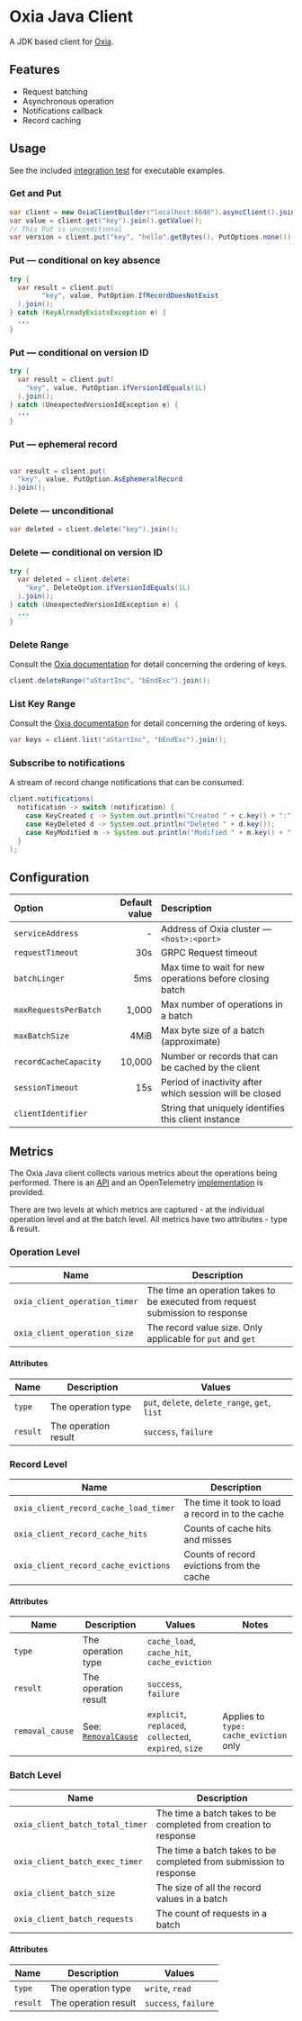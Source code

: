 # Oxia Java Client

A JDK based client for [Oxia][oxia].

## Features

- Request batching
- Asynchronous operation
- Notifications callback
- Record caching

## Usage

See the included [integration test][it] for executable examples.

### Get and Put

```java
var client = new OxiaClientBuilder("localhost:6648").asyncClient().join();
var value = client.get("key").join().getValue();
// This Put is unconditional
var version = client.put("key", "hello".getBytes(), PutOptions.none()).join().getVersion();   
```

### Put — conditional on key absence

```java
try {
  var result = client.put(
        "key", value, PutOption.IfRecordDoesNotExist
  ).join();
} catch (KeyAlreadyExistsException e) {
  ...
}
```

### Put — conditional on version ID

```java
try {
  var result = client.put(
    "key", value, PutOption.ifVersionIdEquals(1L)
  ).join();
} catch (UnexpectedVersionIdException e) {
  ...
}
```

### Put — ephemeral record

```java

var result = client.put(
  "key", value, PutOption.AsEphemeralRecord
).join();
```

### Delete — unconditional

```java
var deleted = client.delete("key").join();
```

### Delete — conditional on version ID

```java
try {
  var deleted = client.delete(
    "key", DeleteOption.ifVersionIdEquals(1L)
  ).join();
} catch (UnexpectedVersionIdException e) {
  ...
}
```

### Delete Range

Consult the [Oxia documentation][sort] for detail concerning the ordering of keys.

```java
client.deleteRange("aStartInc", "bEndExc").join();
```

### List Key Range

Consult the [Oxia documentation][sort] for detail concerning the ordering of keys.

```java
var keys = client.list("aStartInc", "bEndExc").join();
```

### Subscribe to notifications

A stream of record change notifications that can be consumed.

```java
client.notifications(
  notification -> switch (notification) {
    case KeyCreated c -> System.out.println("Created " + c.key() + ":" + c.version());
    case KeyDeleted d -> System.out.println("Deleted " + d.key());
    case KeyModified m -> System.out.println("Modified " + m.key() + ":" + m.version());
  }
);
```

## Configuration

| Option                | Default value | Description                                              |
|:----------------------|--------------:|:---------------------------------------------------------|
| `serviceAddress`      |             - | Address of Oxia cluster — `<host>:<port>`                |
| `requestTimeout`      |           30s | GRPC Request timeout                                     |
| `batchLinger`         |           5ms | Max time to wait for new operations before closing batch |
| `maxRequestsPerBatch` |         1,000 | Max number of operations in a batch                      |
| `maxBatchSize`        |          4MiB | Max byte size of a batch (approximate)                   |
| `recordCacheCapacity` |        10,000 | Number or records that can be cached by the client       |
| `sessionTimeout`      |           15s | Period of inactivity after which session will be closed  |
| `clientIdentifier`    | <random UUID> | String that uniquely identifies this client instance     |

## Metrics

The Oxia Java client collects various metrics about the operations being performed. There is an
[API](client-metrics-api/src/main/java/io/streamnative/oxia/client/metrics/api/Metrics.java) and an OpenTelemetry
[implementation](client-metrics-opentelemetry/src/main/java/io/streamnative/oxia/client/metrics/opentelemetry/OpenTelemetryMetrics.java)
is provided.

There are two levels at which metrics are captured - at the individual operation level and at the batch level. All
metrics have two attributes - type & result.

### Operation Level

|             Name              |                                  Description                                   |
|-------------------------------|--------------------------------------------------------------------------------|
| `oxia_client_operation_timer` | The time an operation takes to be executed from request submission to response |
| `oxia_client_operation_size`  | The record value size. Only applicable for `put` and `get`                     |

#### Attributes

|   Name   |     Description      |                     Values                     |
|----------|----------------------|------------------------------------------------|
| `type`   | The operation type   | `put`, `delete`, `delete_range`, `get`, `list` |
| `result` | The operation result | `success`, `failure`                           |

### Record Level

|                 Name                  |                    Description                    |
|---------------------------------------|---------------------------------------------------|
| `oxia_client_record_cache_load_timer` | The time it took to load a record in to the cache |
| `oxia_client_record_cache_hits`       | Counts of cache hits and misses                   |
| `oxia_client_record_cache_evictions`  | Counts of record evictions from the cache         |

#### Attributes

|      Name       |           Description           |                         Values                         |                 Notes                  |
|-----------------|---------------------------------|--------------------------------------------------------|----------------------------------------|
| `type`          | The operation type              | `cache_load`, `cache_hit`, `cache_eviction`            |                                        |
| `result`        | The operation result            | `success`, `failure`                                   |                                        |
| `removal_cause` | See: [`RemovalCause`][caffeine] | `explicit`, `replaced`, `collected`, `expired`, `size` | Applies to `type: cache_eviction` only |

### Batch Level

|              Name               |                            Description                             |
|---------------------------------|--------------------------------------------------------------------|
| `oxia_client_batch_total_timer` | The time a batch takes to be completed from creation to response   |
| `oxia_client_batch_exec_timer`  | The time a batch takes to be completed from submission to response |
| `oxia_client_batch_size`        | The size of all the record values in a batch                       |
| `oxia_client_batch_requests`    | The count of requests in a batch                                   |

#### Attributes

|   Name   |     Description      |        Values        |
|----------|----------------------|----------------------|
| `type`   | The operation type   | `write`, `read`      |
| `result` | The operation result | `success`, `failure` |

[oxia]: https://github.com/streamnative/oxia
[it]: src/test/java/io/streamnative/oxia/client/OxiaClientIT.java
[sort]: https://github.com/streamnative/oxia/blob/main/docs/oxia-key-sorting.md
[caffeine]: https://github.com/ben-manes/caffeine/blob/master/caffeine/src/main/java/com/github/benmanes/caffeine/cache/RemovalCause.java

